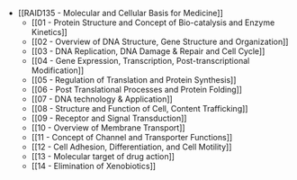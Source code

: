 - [[RAID135 - Molecular and Cellular Basis for Medicine]]
	- [[01 - Protein Structure and Concept of Bio-catalysis and Enzyme Kinetics]]
	- [[02 - Overview of DNA Structure, Gene Structure and Organization]]
	- [[03 - DNA Replication, DNA Damage & Repair and Cell Cycle]]
	- [[04 - Gene Expression, Transcription, Post-transcriptional Modification]]
	- [[05 - Regulation of Translation and Protein Synthesis]]
	- [[06 - Post Translational Processes and Protein Folding]]
	- [[07 - DNA technology & Application]]
	- [[08 - Structure and Function of Cell, Content Trafficking]]
	- [[09 - Receptor and Signal Transduction]]
	- [[10 - Overview of Membrane Transport]]
	- [[11 - Concept of Channel and Transporter Functions]]
	- [[12 - Cell Adhesion, Differentiation, and Cell Motility]]
	- [[13 - Molecular target of drug action]]
	- [[14 - Elimination of Xenobiotics]]
